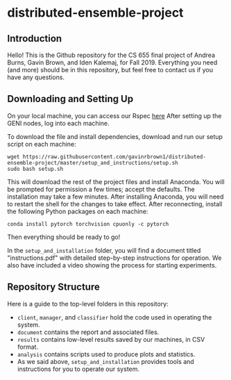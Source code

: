 # distributed-ensemble-project

## Introduction

Hello! 
This is the Github repository for the CS 655 final project of Andrea Burns, Gavin Brown, and Iden Kalemaj, for Fall 2019.
Everything you need (and more) should be in this repository, but feel free to contact us if you have any questions.


## Downloading and Setting Up

On your local machine, you can access our Rspec [here](https://raw.githubusercontent.com/gavinrbrown1/distributed-ensemble-project/master/setup_and_instructions/ensemble_classifier_rspec.xml)
After setting up the GENI nodes, log into each machine.

To download the file and install dependencies, download and run our setup script on each machine:
```
wget https://raw.githubusercontent.com/gavinrbrown1/distributed-ensemble-project/master/setup_and_instructions/setup.sh
sudo bash setup.sh
```
This will download the rest of the project files and install Anaconda.
You will be prompted for permission a few times; accept the defaults. 
The installation may take a few minutes.
After installing Anaconda, you will need to restart the shell for the changes to take effect.
After reconnecting, install the following Python packages on each machine:
```
conda install pytorch torchvision cpuonly -c pytorch
```
Then everything should be ready to go!

In the `setup_and_installation` folder, you will find a document titled "instructions.pdf"  with detailed step-by-step instructions for operation.
We also have included a video showing the process for starting experiments.

## Repository Structure

Here is a guide to the top-level folders in this repository:
* `client`, `manager`, and `classifier` hold the code used in operating the system.
* `document` contains the report and associated files.
* `results` contains low-level results saved by our machines, in CSV format.
* `analysis` contains scripts used to produce plots and statistics.
* As we said above, `setup_and_installation` provides tools and instructions for you to operate our system.
